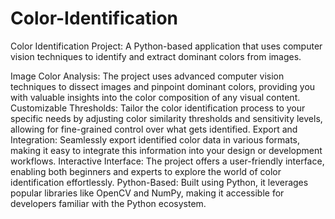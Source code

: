 # Color-Identification
Color Identification Project: A Python-based application that uses computer vision techniques to identify and extract dominant colors from images.

Image Color Analysis: The project uses advanced computer vision techniques to dissect images and pinpoint dominant colors, providing you with valuable insights into the color composition of any visual content.
Customizable Thresholds: Tailor the color identification process to your specific needs by adjusting color similarity thresholds and sensitivity levels, allowing for fine-grained control over what gets identified.
Export and Integration: Seamlessly export identified color data in various formats, making it easy to integrate this information into your design or development workflows.
Interactive Interface: The project offers a user-friendly interface, enabling both beginners and experts to explore the world of color identification effortlessly.
Python-Based: Built using Python, it leverages popular libraries like OpenCV and NumPy, making it accessible for developers familiar with the Python ecosystem.
